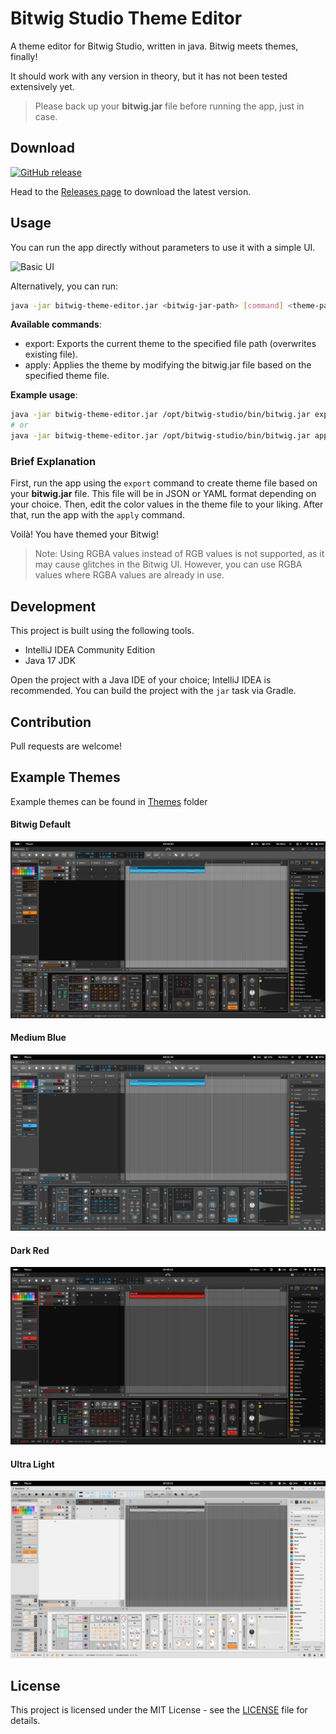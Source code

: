 
# Bitwig Studio Theme Editor

A theme editor for Bitwig Studio, written in java. Bitwig meets themes, finally!

It should work with any version in theory, but it has not been tested extensively yet.

> Please back up your **bitwig.jar** file before running the app, just in case.

## Download

[![GitHub release](https://img.shields.io/github/release/Berikai/bitwig-theme-editor.svg)](https://github.com/Berikai/bitwig-theme-editor/releases/latest)

Head to the [Releases page](https://github.com/Berikai/bitwig-theme-editor/releases) to download the latest version.

## Usage

You can run the app directly without parameters to use it with a simple UI.

![Basic UI](https://github.com/Berikai/bitwig-theme-editor/assets/18515671/8c76c8c6-30b4-43cf-9043-17759e744d75)

Alternatively, you can run:
```bash
java -jar bitwig-theme-editor.jar <bitwig-jar-path> [command] <theme-path>
```

**Available commands**:

- export: Exports the current theme to the specified file path (overwrites existing file). 
- apply: Applies the theme by modifying the bitwig.jar file based on the specified theme file.

**Example usage**:
```bash
java -jar bitwig-theme-editor.jar /opt/bitwig-studio/bin/bitwig.jar export current-bitwig-theme.yaml
# or
java -jar bitwig-theme-editor.jar /opt/bitwig-studio/bin/bitwig.jar apply current-bitwig-theme.json
```

### Brief Explanation

First, run the app using the `export` command to create theme file based on your **bitwig.jar** file. This file will be in JSON or YAML format depending on your choice. Then, edit the color values in the theme file to your liking. After that, run the app with the `apply` command. 

Voilà! You have themed your Bitwig!

> Note: Using RGBA values instead of RGB values is not supported, as it may cause glitches in the Bitwig UI. However, you can use RGBA values where RGBA values are already in use.

## Development

This project is built using the following tools.

- IntelliJ IDEA Community Edition
- Java 17 JDK

Open the project with a Java IDE of your choice; IntelliJ IDEA is recommended. You can build the project with the `jar` task via Gradle.

## Contribution

Pull requests are welcome!

## Example Themes

Example themes can be found in [Themes](themes) folder

#### Bitwig Default

![Default Theme](themes/default.png)

#### Medium Blue

![Medium Blue Theme](themes/medium_blue.png)

#### Dark Red

![Dark Red Theme](themes/dark_red.png)

#### Ultra Light

![Ultra Light Theme](themes/ultra_light.png)

## License

This project is licensed under the MIT License - see the [LICENSE](LICENSE) file for details.

